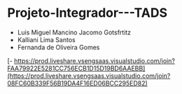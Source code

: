 # Projeto-Integrador---TADS

- Luis Miguel Mancino Jacomo Gotsfrtitz
- Kalliani Lima Santos
- Fernanda de Oliveira Gomes

[- https://prod.liveshare.vsengsaas.visualstudio.com/join?FAA79922E5281CC756ECB1D15D19BD6AAEBB](https://prod.liveshare.vsengsaas.visualstudio.com/join?08FC60B339F56B19DA4F16ED06BCC295ED82)
